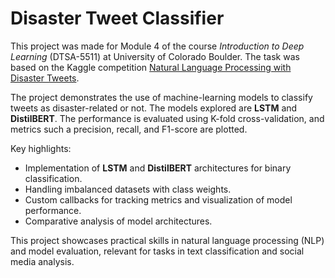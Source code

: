 # Disaster Tweet Classifier

This project was made for Module 4 of the course *Introduction to Deep Learning* (DTSA-5511) at University of Colorado Boulder. The task was based on the Kaggle competition [Natural Language Processing with Disaster Tweets](https://www.kaggle.com/competitions/nlp-getting-started).

The project demonstrates the use of machine-learning models to classify tweets as disaster-related or not. The models explored are **LSTM** and **DistilBERT**. The performance is evaluated using K-fold cross-validation, and metrics such a precision, recall, and F1-score are plotted.

Key highlights:
* Implementation of **LSTM** and **DistilBERT** architectures for binary classification.
* Handling imbalanced datasets with class weights.
* Custom callbacks for tracking metrics and visualization of model performance.
* Comparative analysis of model architectures.

This project showcases practical skills in natural language processing (NLP) and model evaluation, relevant for tasks in text classification and social media analysis.
